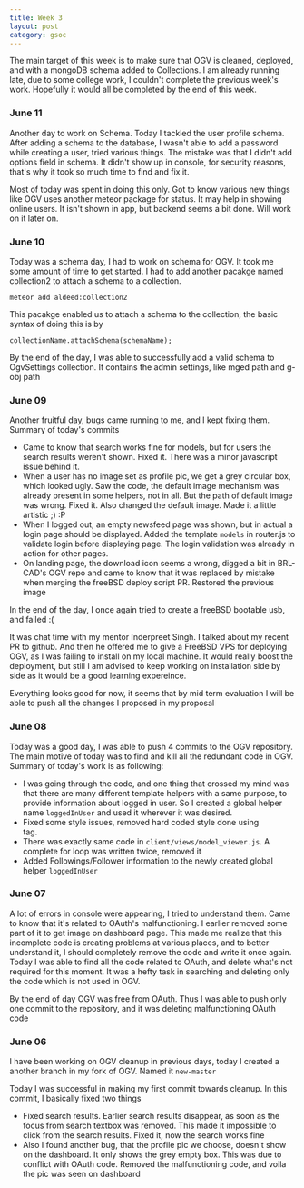 ```yaml
---
title: Week 3
layout: post
category: gsoc
---
```


<p class="lead">
The main target of this week is to make sure that OGV is cleaned, deployed, and with a mongoDB schema added to Collections. I am already running late, due to some college work, I couldn't complete the previous week's work. Hopefully it would all be completed by the end of this week.
</p>

<div class="accordion">
<h3>June 11</h3>
<div>
<p>Another day to work on Schema. Today I tackled the user profile schema. After adding a schema to the database, I wasn't able to add a password while creating a user, tried various things. The mistake was that I didn't add options field in schema. It didn't show up in console, for security reasons, that's why it took so much time to find and fix it.</p>

<p>Most of today was spent in doing this only. Got to know various new things like OGV uses another meteor package for status. It may help in showing online users. It isn't shown in app, but backend seems a bit done. Will work on it later on.</p>
</div>

<h3> June 10 </h3>
<div>
<p>Today was a schema day, I had to work on schema for OGV. It took me some amount of time to get started. I had to add another pacakge named collection2 to attach a schema to a collection.</p>
 <code>meteor add aldeed:collection2</code>
<p>This pacakge enabled us to attach a schema to the collection, the basic syntax of doing this is by</p>
<code>collectionName.attachSchema(schemaName);</code>
<p>By the end of the day, I was able to successfully add a valid schema to OgvSettings collection. It contains the admin settings, like mged path and g-obj path</p>
</div>

<h3> June 09 </h3>
<div>
Another fruitful day, bugs came running to me, and I kept fixing them.
Summary of today's commits
<ul>
<li>Came to know that search works fine for models, but for users the search results weren't shown. Fixed it. There was a minor javascript issue behind it.</li>
<li>When a user has no image set as profile pic, we get a grey circular box, which looked ugly. Saw the code, the default image mechanism was already present in some helpers, not in all. But the path of default image was wrong. Fixed it. Also changed the default image. Made it a little artistic ;) :P</li>
<li>When I logged out, an empty newsfeed page was shown, but in actual a login page should be displayed. Added the template <code>models</code> in router.js to validate login before displaying page. The login validation was already in action for other pages. </li>
<li>On landing page, the download icon seems a wrong, digged a bit in BRL-CAD's OGV repo and came to know that it was replaced by mistake when merging the freeBSD deploy script PR. Restored the previous image</li>
</ul>
<p>In the end of the day, I once again tried to create a freeBSD bootable usb, and failed :(</p>
<p>It was chat time with my mentor Inderpreet Singh. I talked about my recent PR to github. And then he offered me to give a FreeBSD VPS for deploying OGV, as I was failing to install on my local machine. It would really boost the deployment, but still I am advised to keep working on installation side by side as it would be a good learning expereince.</p>
<p>Everything looks good for now, it seems that by mid term evaluation I will be able to push all the changes I proposed in my proposal</p>
</div>

<h3> June 08 </h3>
<div>
<p>Today was a good day, I was able to push 4 commits to the OGV repository. The main motive of today was to find and kill all the redundant code in OGV. Summary of today's work is as following: </p>
<ul>
<li>I was going through the code, and one thing that crossed my mind was that there are many different template helpers with a same purpose, to provide information about logged in user. So I created a global helper name <code>loggedInUser</code> and used it wherever it was desired.</li>
<li>Fixed some style issues, removed hard coded style done using <code><br></code> tag.</li>
<li>There was exactly same code in <code>client/views/model_viewer.js</code>. A complete for loop was written twice, removed it</li>
<li>Added Followings/Follower information to the newly created global helper <code>loggedInUser</code></li>
</ul>
</div>

<h3> June 07 </h3>
<div>
<p> A lot of errors in console were appearing, I tried to understand them. Came to know that it's related to OAuth's malfunctioning. I earlier removed some part of it to get image on dashboard page. This made me realize that this incomplete code is creating problems at various places, and to better understand it, I should completely remove the code and write it once again. Today I was able to find all the code related to OAuth, and delete what's not required for this moment. It was a hefty task in searching and deleting only the code which is not used in OGV.</p> 
<p>By the end of day OGV was free from OAuth. Thus I was able to push only one commit to the repository, and it was deleting malfunctioning OAuth code</p>
</div>

<h3> June 06 </h3>
<div>
<p>I have been working on OGV cleanup in previous days, today I created a another branch in my fork of OGV. Named it <code>new-master</code></p>
<p> Today I was successful in making my first commit towards cleanup. In this commit, I basically fixed two things</p>
<ul>
<li> Fixed search results. Earlier search results disappear, as soon as the focus from search textbox was removed. This made it impossible to click   from the search results. Fixed it, now the search works fine</li>
<li> Also I found another bug, that the profile pic we choose, doesn't show on the dashboard. It only shows the grey empty box. This was due to       conflict with OAuth code. Removed the malfunctioning code, and voila the pic was seen on dashboard</li>
</ul>
</div>

</div>
